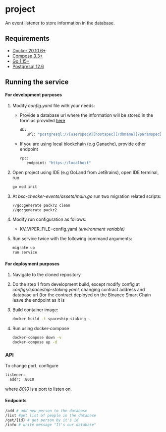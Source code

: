 # project

An event listener to store information in the database.

## Requirements

* [Docker 20.10.6+](https://www.docker.com/get-started)
* [Compose 3.3+](https://docs.docker.com/compose/install/)
* [Go 1.15+](https://golang.org/)
* [Postgresql 12.6](https://www.postgresql.org/)

## Running the service
#### For development purposes
1. Modify *config.yaml* file with your needs:

    * Provide a database url where the information will be stored in the form as provided [here](https://www.postgresql.org/docs/current/libpq-connect.html#LIBPQ-CONNSTRING)

      ```sh
      db:
         url: "postgresql://[userspec@][hostspec][/dbname][?paramspec]"
      ```

    * If you are using local blockchain (e.g Ganache), provide other endpoint

      ```sh
      rpc:
         endpoint: "https://localhost"
      ```

2. Open project using IDE (e.g GoLand from JetBrains), open IDE terminal, run

   ```sh
   go mod init
   ```

3. At *bsc-checker-events/assets/main.go* run two migration related scripts:
   ```sh
   //go:generate packr2 clean
   //go:generate packr2
    ```
4. Modify run configuration as follows:
    * KV_VIPER_FILE=config.yaml *(environment variable)*
5. Run service twice with the following command arguments:

   ```sh
   migrate up
   run service
   ```

#### For deployment purposes
1. Navigate to the cloned repository
2. Do the step 1 from development build, except modify config at *configs/spaceship-staking.yaml*, changing contract address and database url (for the contract deployed on the Binance Smart Chain leave the endpoint as it is
3. Build container image:

   ```sh
   docker build -t spaceship-staking .
	```
4. Run using docker-compose
   ```sh
   docker-compose down -v
   docker-compose up -d
	```

### API
To change port, configure
```sh
listener:
  addr: :8010
```
where *8010* is a port to listen on.

#### Endpoints
```sh
/add # add new person to the database
/list #get list of people in the database
/get/{id} # get person by it's id
/info # write message "It's our database"
```

